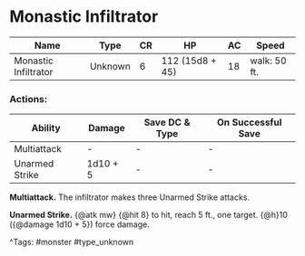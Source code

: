 # Monastic Infiltrator

| Name | Type | CR | HP | AC | Speed |
|------|------|----|----|----|-------|
| Monastic Infiltrator | Unknown | 6 | 112 (15d8 + 45) | 18 | walk: 50 ft. |

### Actions:

| Ability | Damage | Save DC & Type | On Successful Save |
|---------|--------|----------------|--------------------|
| Multiattack | - | - | - |
| Unarmed Strike | 1d10 + 5 | - | - |


**Multiattack.** The infiltrator makes three Unarmed Strike attacks.

**Unarmed Strike.** {@atk mw} {@hit 8} to hit, reach 5 ft., one target. {@h}10 ({@damage 1d10 + 5}) force damage.

^Tags: #monster #type_unknown